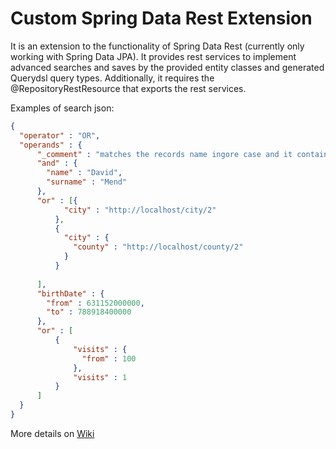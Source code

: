 # Custom Spring Data Rest Extension

It is an extension to the functionality of Spring Data Rest (currently only working with Spring Data JPA). 
It provides rest services to implement advanced searches and saves by the provided entity classes and generated 
Querydsl query types. Additionally, it requires the @RepositoryRestResource that exports the rest services.

Examples of search json:
    
```json
{
  "operator" : "OR",
  "operands" : {
      "_comment" : "matches the records name ingore case and it contains 'John'",
      "and" : {
        "name" : "David",
        "surname" : "Mend"
      },
      "or" : [{
            "city" : "http://localhost/city/2"
          },
          {
            "city" : {
              "county" : "http://localhost/county/2"
            }
          }
      
      ],
      "birthDate" : {
        "from" : 631152000000,
        "to" : 788918400000
      },
      "or" : [
          {
              "visits" : {
                "from" : 100
              }, 
              "visits" : 1
          }
      ]
  }
}
```
    
More details on [Wiki](./wiki)
